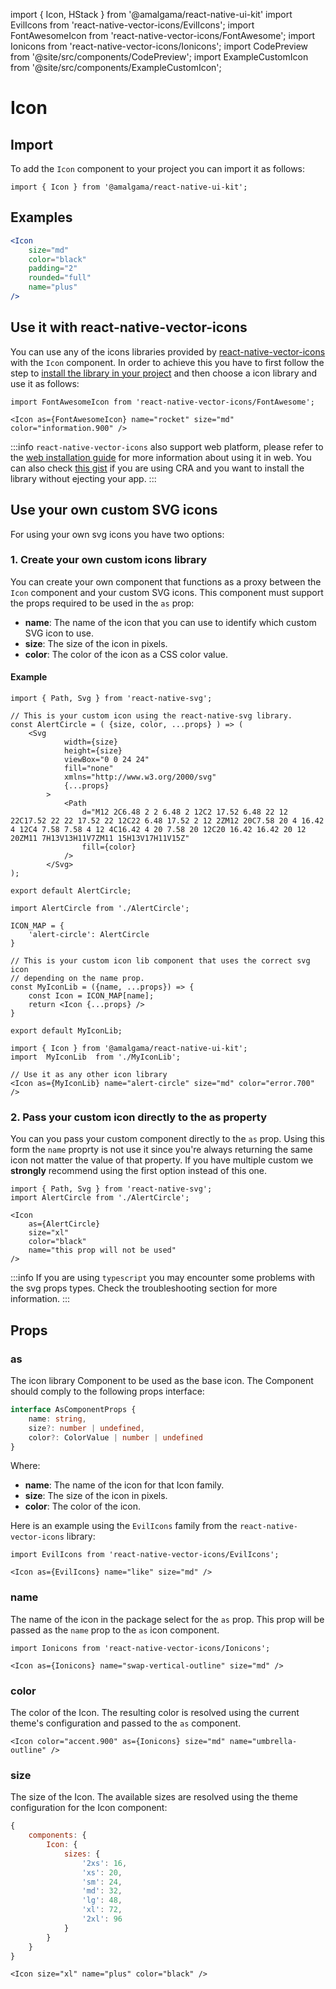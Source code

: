 import { Icon, HStack } from '@amalgama/react-native-ui-kit'
import EvilIcons from 'react-native-vector-icons/EvilIcons';
import FontAwesomeIcon from 'react-native-vector-icons/FontAwesome';
import Ionicons from 'react-native-vector-icons/Ionicons';
import CodePreview from '@site/src/components/CodePreview';
import ExampleCustomIcon from '@site/src/components/ExampleCustomIcon';

# Icon

## Import

To add the `Icon` component to your project you can import it as follows:

```tsx
import { Icon } from '@amalgama/react-native-ui-kit';
```

## Examples

<CodePreview>
	<Icon
		size="md"
		color="black"
		rounded="full"
		name="plus"
	/>
</CodePreview>

```jsx
<Icon
	size="md"
	color="black"
	padding="2"
	rounded="full"
	name="plus"
/>
```

## Use it with react-native-vector-icons

You can use any of the icons libraries provided by [react-native-vector-icons](https://github.com/oblador/react-native-vector-icons) with the `Icon` component. In order to achieve this you have to first follow the step to [install the library in your project](https://github.com/oblador/react-native-vector-icons#installation) and then choose a icon library and use it as follows:

<CodePreview>
	<Icon as={FontAwesomeIcon} name="rocket" size="md" color="information.900" />
</CodePreview>

```tsx
import FontAwesomeIcon from 'react-native-vector-icons/FontAwesome';

<Icon as={FontAwesomeIcon} name="rocket" size="md" color="information.900" />
```

:::info
`react-native-vector-icons` also support web platform, please refer to the [web installation guide](https://github.com/oblador/react-native-vector-icons#web-with-webpack) for more information about using it in web. You can also check [this gist](https://gist.github.com/sturmenta/246e8cb61dc891a29f8a36eceb55d529) if you are using CRA and you want to install the library without ejecting your app.
:::

## Use your own custom SVG icons

For using your own svg icons you have two options:

### 1. Create your own custom icons library

You can create your own component that functions as a proxy between the `Icon` component and your custom SVG icons. This component must support the props required to be used in the `as` prop:

- __name__: The name of the icon that you can use to identify which custom SVG icon to use.
- __size__: The size of the icon in pixels.
- __color__: The color of the icon as a CSS color value.

#### Example

<CodePreview>
	<ExampleCustomIcon/>
</CodePreview>

```tsx
import { Path, Svg } from 'react-native-svg';

// This is your custom icon using the react-native-svg library.
const AlertCircle = ( {size, color, ...props} ) => (
	<Svg
			width={size}
			height={size}
			viewBox="0 0 24 24"
			fill="none"
			xmlns="http://www.w3.org/2000/svg"
			{...props}
		>
			<Path
				d="M12 2C6.48 2 2 6.48 2 12C2 17.52 6.48 22 12 22C17.52 22 22 17.52 22 12C22 6.48 17.52 2 12 2ZM12 20C7.58 20 4 16.42 4 12C4 7.58 7.58 4 12 4C16.42 4 20 7.58 20 12C20 16.42 16.42 20 12 20ZM11 7H13V13H11V7ZM11 15H13V17H11V15Z"
				fill={color}
			/>
		</Svg>
);

export default AlertCircle;
```

```tsx
import AlertCircle from './AlertCircle';

ICON_MAP = {
	'alert-circle': AlertCircle
}

// This is your custom icon lib component that uses the correct svg icon
// depending on the name prop.
const MyIconLib = ({name, ...props}) => {
	const Icon = ICON_MAP[name];
	return <Icon {...props} />
}

export default MyIconLib;
```


```tsx
import { Icon } from '@amalgama/react-native-ui-kit';
import  MyIconLib  from './MyIconLib';

// Use it as any other icon library
<Icon as={MyIconLib} name="alert-circle" size="md" color="error.700" />
```

### 2. Pass your custom icon directly to the as property

You can you pass your custom component directly to the `as` prop. Using this form the `name` proprty is not use it since you're always returning the same icon not matter the value of that property. If you have multiple custom we __strongly__ recommend using the first option instead of this one.

```tsx
import { Path, Svg } from 'react-native-svg';
import AlertCircle from './AlertCircle';

<Icon
	as={AlertCircle}
	size="xl"
	color="black"
	name="this prop will not be used"
/>
```

:::info
If you are using `typescript` you may encounter some problems with the svg props types. Check the troubleshooting section for more information.
:::


## Props

### as
The icon library Component to be used as the base icon. The Component should comply to the following props interface:

```ts
interface AsComponentProps {
	name: string,
	size?: number | undefined,
	color?: ColorValue | number | undefined
}
```

Where:
- __name__: The name of the icon for that Icon family.
- __size__: The size of the icon in pixels.
- __color__: The color of the icon.

Here is an example using the `EvilIcons` family from the `react-native-vector-icons` library:

<CodePreview>
	<Icon as={EvilIcons} name="like" size="md" />
</CodePreview>

```tsx
import EvilIcons from 'react-native-vector-icons/EvilIcons';

<Icon as={EvilIcons} name="like" size="md" />
```

### name
The name of the icon in the package select for the `as` prop. This prop will be passed as the `name` prop to the `as` icon component.

<CodePreview>
	<Icon as={Ionicons} name="swap-vertical-outline" size="md"/>
</CodePreview>

```tsx
import Ionicons from 'react-native-vector-icons/Ionicons';

<Icon as={Ionicons} name="swap-vertical-outline" size="md" />
```

### color

The color of the Icon. The resulting color is resolved using the current theme's configuration and passed to the `as` component.

<CodePreview>
	<Icon color="accent.900" as={Ionicons} size="md" name="umbrella-outline" />
</CodePreview>

```tsx
<Icon color="accent.900" as={Ionicons} size="md" name="umbrella-outline" />
```

### size

The size of the Icon. The available sizes are resolved using the theme configuration for the Icon component:

```js
{
	components: {
		Icon: {
			sizes: {
				'2xs': 16,
				'xs': 20,
				'sm': 24,
				'md': 32,
				'lg': 48,
				'xl': 72,
				'2xl': 96
			}
		}
	}
}
```

<CodePreview>
	<Icon size="xl" name="plus" color="black" />
</CodePreview>

```tsx
<Icon size="xl" name="plus" color="black" />
```
